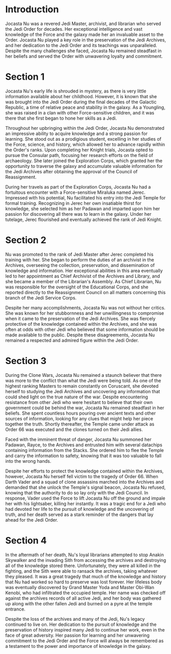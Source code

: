 # Introduction
Jocasta Nu was a revered Jedi Master, archivist, and librarian who served the Jedi Order for decades.
Her exceptional intelligence and vast knowledge of the Force and the galaxy made her an invaluable asset to the Order.
Jocasta Nu played a key role in the preservation of the Jedi Archives, and her dedication to the Jedi Order and its teachings was unparalleled.
Despite the many challenges she faced, Jocasta Nu remained steadfast in her beliefs and served the Order with unwavering loyalty and commitment.

# Section 1
Jocasta Nu's early life is shrouded in mystery, as there is very little information available about her childhood.
However, it is known that she was brought into the Jedi Order during the final decades of the Galactic Republic, a time of relative peace and stability in the galaxy.
As a Youngling, she was raised in a clan with other Force-sensitive children, and it was there that she first began to hone her skills as a Jedi.

Throughout her upbringing within the Jedi Order, Jocasta Nu demonstrated an impressive ability to acquire knowledge and a strong passion for learning.
She stood out as a prodigious student, excelling in her studies of the Force, science, and history, which allowed her to advance rapidly within the Order's ranks.
Upon completing her Knight trials, Jocasta opted to pursue the Consular path, focusing her research efforts on the field of archaeology.
She later joined the Exploration Corps, which granted her the opportunity to traverse the galaxy and accumulate valuable information for the Jedi Archives after obtaining the approval of the Council of Reassignment.

During her travels as part of the Exploration Corps, Jocasta Nu had a fortuitous encounter with a Force-sensitive Miraluka named Jerec.
Impressed with his potential, Nu facilitated his entry into the Jedi Temple for formal training.
Recognizing in Jerec her own insatiable thirst for knowledge, she selected him as her Padawan and imparted upon him her passion for discovering all there was to learn in the galaxy.
Under her tutelage, Jerec flourished and eventually achieved the rank of Jedi Knight.



# Section 2
Nu was promoted to the rank of Jedi Master after Jerec completed his training with her.
She began to perform the duties of an archivist in the Archives, overseeing the collection, preservation, and dissemination of knowledge and information.
Her exceptional abilities in this area eventually led to her appointment as Chief Archivist of the Archives and Library, and she became a member of the Librarian's Assembly.
As Chief Librarian, Nu was responsible for the oversight of the Educational Corps, and she reported directly to the Reassignment Council on all matters concerning this branch of the Jedi Service Corps.

Despite her many accomplishments, Jocasta Nu was not without her critics.
She was known for her stubbornness and her unwillingness to compromise when it came to the preservation of the Jedi Archives.
She was fiercely protective of the knowledge contained within the Archives, and she was often at odds with other Jedi who believed that some information should be made available to the public.
Despite these disagreements, Jocasta Nu remained a respected and admired figure within the Jedi Order.



# Section 3
During the Clone Wars, Jocasta Nu remained a staunch believer that there was more to the conflict than what the Jedi were being told.
As one of the highest ranking Masters to remain constantly on Coruscant, she devoted herself to studying the Jedi Archives and uncovering any information that could shed light on the true nature of the war.
Despite encountering resistance from other Jedi who were hesitant to believe that their own government could be behind the war, Jocasta Nu remained steadfast in her beliefs.
She spent countless hours pouring over ancient texts and other sources of information, looking for any clues that might help her piece together the truth.
Shortly thereafter, the Temple came under attack as Order 66 was executed and the clones turned on their Jedi allies.

Faced with the imminent threat of danger, Jocasta Nu summoned her Padawan, Rayce, to the Archives and entrusted him with several datachips containing information from the Stacks.
She ordered him to flee the Temple and carry the information to safety, knowing that it was too valuable to fall into the wrong hands.


Despite her efforts to protect the knowledge contained within the Archives, however,  Jocasta Nu herself fell victim to the tragedy of Order 66.
When Darth Vader and a squad of clone assassins marched into the Archives and demanded that she unlock the Temple's signal beacon, Jocasta Nu refused, knowing that the authority to do so lay only with the Jedi Council.
In response, Vader used the Force to lift Jocasta Nu off the ground and impale her with his lightsaber, killing her instantly.
It was a tragic end for a Jedi who had devoted her life to the pursuit of knowledge and the uncovering of truth, and her death served as a stark reminder of the dangers that lay ahead for the Jedi Order.



# Section 4
In the aftermath of her death, Nu's loyal librarians attempted to stop Anakin Skywalker and the invading Sith from accessing the archives and destroying all of the knowledge stored there.
Unfortunately, they were all killed in the fighting, and the Sith were able to ransack the archives, taking whatever they pleased.
It was a great tragedy that much of the knowledge and history that Nu had worked so hard to preserve was lost forever.
Her lifeless body was eventually discovered by Grand Master Yoda and Master Obi-Wan Kenobi, who had infiltrated the occupied temple.
Her name was checked off against the archives records of all active Jedi, and her body was gathered up along with the other fallen Jedi and burned on a pyre at the temple entrance.

Despite the loss of the archives and many of the Jedi, Nu's legacy continued to live on.
Her dedication to the pursuit of knowledge and the preservation of history inspired many Jedi to continue her work, even in the face of great adversity.
Her passion for learning and her unwavering commitment to the Jedi Order and the Force will always be remembered as a testament to the power and importance of knowledge in the galaxy.